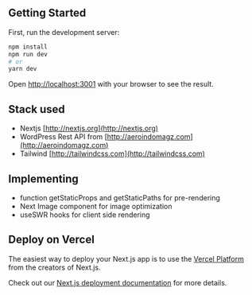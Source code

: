 ## Getting Started

First, run the development server:

```bash
npm install
npm run dev
# or
yarn dev
```

Open [http://localhost:3001](http://localhost:3001) with your browser to see the result.

## Stack used

- Nextjs [http://nextjs.org](http://nextjs.org)
- WordPress Rest API from [http://aeroindomagz.com](http://aeroindomagz.com)
- Tailwind [http://tailwindcss.com](http://tailwindcss.com)

## Implementing

- function getStaticProps and getStaticPaths for pre-rendering
- Next Image component for image optimization
- useSWR hooks for client side rendering

## Deploy on Vercel

The easiest way to deploy your Next.js app is to use the [Vercel Platform](https://vercel.com/import?utm_medium=default-template&filter=next.js&utm_source=create-next-app&utm_campaign=create-next-app-readme) from the creators of Next.js.

Check out our [Next.js deployment documentation](https://nextjs.org/docs/deployment) for more details.
